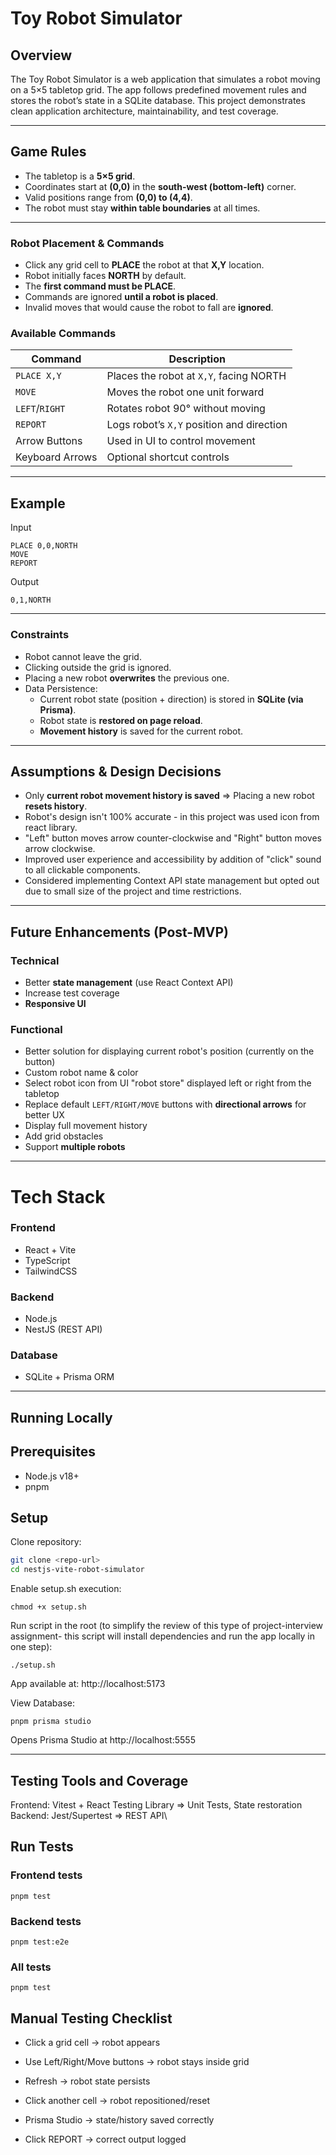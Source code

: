 # Toy Robot Simulator

## Overview
The Toy Robot Simulator is a web application that simulates a robot moving on a 5×5 tabletop grid. The app follows predefined movement rules and stores the robot’s state in a SQLite database. This project demonstrates clean application architecture, maintainability, and test coverage.

---

## Game Rules
- The tabletop is a **5×5 grid**.
- Coordinates start at **(0,0)** in the **south-west (bottom-left)** corner.
- Valid positions range from **(0,0) to (4,4)**.
- The robot must stay **within table boundaries** at all times.

---

### Robot Placement & Commands
- Click any grid cell to **PLACE** the robot at that **X,Y** location.
- Robot initially faces **NORTH** by default.
- The **first command must be PLACE**.
- Commands are ignored **until a robot is placed**.
- Invalid moves that would cause the robot to fall are **ignored**.

### Available Commands

| Command       | Description |
|---------------|-------------|
| `PLACE X,Y`   | Places the robot at `X,Y`, facing NORTH |
| `MOVE`        | Moves the robot one unit forward |
| `LEFT`/`RIGHT`| Rotates robot 90° without moving |
| `REPORT`      | Logs robot’s `X,Y` position and direction |
| Arrow Buttons | Used in UI to control movement |
| Keyboard Arrows | Optional shortcut controls |

---

## Example
Input
```
PLACE 0,0,NORTH
MOVE
REPORT
```

Output
```
0,1,NORTH
```
---

### Constraints
- Robot cannot leave the grid.
- Clicking outside the grid is ignored.
- Placing a new robot **overwrites** the previous one.
- Data Persistence:
  - Current robot state (position + direction) is stored in **SQLite (via Prisma)**.
  - Robot state is **restored on page reload**.
  - **Movement history** is saved for the current robot.

---

## Assumptions & Design Decisions
- Only **current robot movement history is saved** => Placing a new robot **resets history**.
- Robot's design isn't 100% accurate - in this project was used icon from react library.
- "Left" button moves arrow counter-clockwise and "Right" button moves arrow clockwise.
- Improved user experience and accessibility by addition of "click" sound to all clickable components.
- Considered implementing Context API state management but opted out due to small size of the project and time restrictions.

---

## Future Enhancements (Post-MVP)
### Technical
- Better **state management** (use React Context API)
- Increase test coverage
- **Responsive UI**

### Functional
- Better solution for displaying current robot's position (currently on the button)
- Custom robot name & color
- Select robot icon from UI "robot store" displayed left or right from the tabletop 
- Replace default `LEFT/RIGHT/MOVE` buttons with **directional arrows** for better UX
- Display full movement history
- Add grid obstacles
- Support **multiple robots**

---

# Tech Stack

### Frontend
- React + Vite
- TypeScript
- TailwindCSS

### Backend
- Node.js
- NestJS (REST API)

### Database
- SQLite + Prisma ORM

--- 
## Running Locally

## Prerequisites
- Node.js v18+
- pnpm

## Setup

Clone repository:

```bash
git clone <repo-url>
cd nestjs-vite-robot-simulator
```

Enable setup.sh execution:
```
chmod +x setup.sh
```
Run script in the root (to simplify the review of this type of project-interview assignment- this script will install dependencies and run the app locally in one step):
```
./setup.sh
```
App available at: http://localhost:5173


View Database:

```
pnpm prisma studio
```
Opens Prisma Studio at http://localhost:5555

---

## Testing Tools and Coverage
Frontend:	Vitest + React Testing Library => Unit Tests, State restoration\
Backend:	Jest/Supertest => REST API\

## Run Tests
### Frontend tests
```
pnpm test
```

### Backend tests
```
pnpm test:e2e
```

### All tests
```
pnpm test
```

## Manual Testing Checklist

- Click a grid cell → robot appears

- Use Left/Right/Move buttons → robot stays inside grid

- Refresh → robot state persists

- Click another cell → robot repositioned/reset

- Prisma Studio → state/history saved correctly

- Click REPORT → correct output logged

